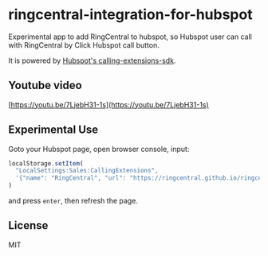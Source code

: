 # ringcentral-integration-for-hubspot

Experimental app to add RingCentral to hubspot, so Hubspot user can call with RingCentral by Click Hubspot call button.

It is powered by [Hubspot's calling-extensions-sdk](https://github.com/HubSpot/calling-extensions-sdk).

## Youtube video

[https://youtu.be/7LjebH31-1s](https://youtu.be/7LjebH31-1s)

## Experimental Use

Goto your Hubspot page, open browser console, input:

```js
localStorage.setItem(
  "LocalSettings:Sales:CallingExtensions",
  '{"name": "RingCentral", "url": "https://ringcentral.github.io/ringcentral-integration-for-hubspot/index.html"}'
)
```

and press `enter`, then refresh the page.

## License

MIT
